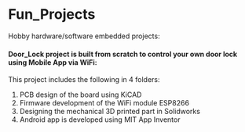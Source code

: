 # Fun_Projects
Hobby hardware/software embedded projects:

#### Door_Lock project is built from scratch to control your own door lock using Mobile App via WiFi:
This project includes the following in 4 folders: 
1. PCB design of the board using KiCAD
2. Firmware development of the WiFi module ESP8266
3. Designing the mechanical 3D printed part in Solidworks
4. Android app is developed using MIT App Inventor

